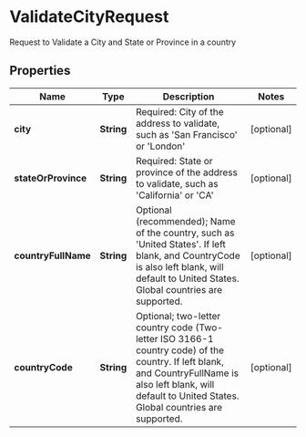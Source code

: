 

# ValidateCityRequest

Request to Validate a City and State or Province in a country

## Properties

| Name | Type | Description | Notes |
|------------ | ------------- | ------------- | -------------|
|**city** | **String** | Required: City of the address to validate, such as &#39;San Francisco&#39; or &#39;London&#39; |  [optional] |
|**stateOrProvince** | **String** | Required: State or province of the address to validate, such as &#39;California&#39; or &#39;CA&#39; |  [optional] |
|**countryFullName** | **String** | Optional (recommended); Name of the country, such as &#39;United States&#39;.  If left blank, and CountryCode is also left blank, will default to United States.  Global countries are supported. |  [optional] |
|**countryCode** | **String** | Optional; two-letter country code (Two-letter ISO 3166-1 country code) of the country.  If left blank, and CountryFullName is also left blank, will default to United States.  Global countries are supported. |  [optional] |




